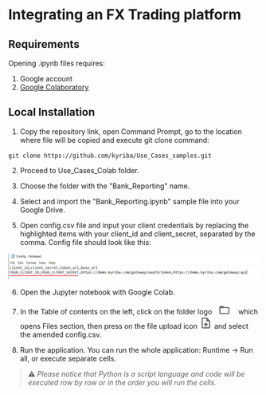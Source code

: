 # Integrating an FX Trading platform



## Requirements

Opening .ipynb files requires:
1. Google account
2. [Google Colaboratory][1]

[1]: https://workspace.google.com/marketplace/app/colaboratory/1014160490159?pann=ogb


## Local Installation

1.  Copy the repository link, open Command Prompt, go to the location where file will be copied and execute git clone command:

```shell
git clone https://github.com/kyriba/Use_Cases_samples.git
```

2. Proceed to Use_Cases_Colab folder.

3. Choose the folder with the "Bank_Reporting" name.

4. Select and import the "Bank_Reporting.ipynb" sample file into your Google Drive.

5. Open config.csv file and input your client credentials by replacing the highlighted items with your client_id and client_secret, separated by the comma. Config file should look like this:

![config](config.png)

6. Open the Jupyter notebook with Google Colab.

7. In the Table of contents on the left, click on the folder logo ![files](files.png) which opens Files section, then press on the file upload icon ![upload](upload.png) and select the amended config.csv.

8. Run the application. You can run the whole application: Runtime -> Run all, or execute separate cells.

> ⚠️  _Please notice that Python is a script language and code will be executed row by row or in the order you will run the cells._
